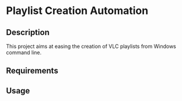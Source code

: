 # Playlist Creation Automation

## Description
This project aims at easing the creation of VLC playlists from Windows command line.

## Requirements

## Usage
